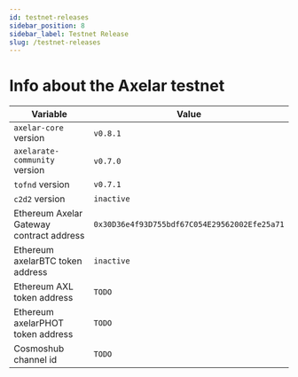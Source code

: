 ```yaml
---
id: testnet-releases
sidebar_position: 8
sidebar_label: Testnet Release
slug: /testnet-releases
---
```


# Info about the Axelar testnet

Variable  | Value
------------- | -------------
`axelar-core` version | `v0.8.1`
`axelarate-community` version | `v0.7.0`
`tofnd` version | `v0.7.1`
`c2d2` version | `inactive`
Ethereum Axelar Gateway contract address | `0x30D36e4f93D755bdf67C054E29562002Efe25a71`
Ethereum axelarBTC token address | `inactive`
Ethereum AXL token address | `TODO`
Ethereum axelarPHOT token address | `TODO`
Cosmoshub channel id | `TODO`

